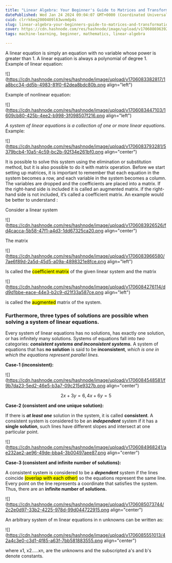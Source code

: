 ```yaml
---
title: "Linear Algebra: Your Beginner's Guide to Matrices and Transformations."
datePublished: Wed Jan 24 2024 09:04:07 GMT+0000 (Coordinated Universal Time)
cuid: clrrk6eq2000409l63wvmdp4s
slug: linear-algebra-your-beginners-guide-to-matrices-and-transformations
cover: https://cdn.hashnode.com/res/hashnode/image/upload/v1706086963921/c93302d1-b36a-4028-ad99-92c9705a9c56.jpeg
tags: machine-learning, beginner, mathematics, linear-algebra

---
```


A linear equation is simply an equation with no variable whose power is greater than 1. A linear equation is always a polynomial of degree 1.  
Example of linear equation:

![](https://cdn.hashnode.com/res/hashnode/image/upload/v1706083382817/1a8bcc34-dd5b-4983-81f0-62dea8bdc80b.png align="left")

Example of nonlinear equation:

![](https://cdn.hashnode.com/res/hashnode/image/upload/v1706083447103/1609cb80-425b-4ee2-b998-3f098507f216.png align="left")

*A system of linear equations is a collection of one or more linear equations*. Example:

![](https://cdn.hashnode.com/res/hashnode/image/upload/v1706083793281/5379bcb4-10a5-4c59-bc2b-92f34e261bf0.png align="center")

It is possible to solve this system using the elimination or substitution method, but it is also possible to do it with matrix operation. Before we start setting up matrices, it is important to remember that each equation in the system becomes a row, and each variable in the system becomes a column. The variables are dropped and the coefficients are placed into a matrix. If the right-hand side is included it is called an augmented matrix. if the right-hand side is not included, it’s called a coefficient matrix. An example would be better to understand :

Consider a linear system

![](https://cdn.hashnode.com/res/hashnode/image/upload/v1706083926526/fd4cacca-5b58-47f1-a4d3-1dd67325ca20.png align="center")

The matrix

![](https://cdn.hashnode.com/res/hashnode/image/upload/v1706083966580/7ae6f89d-2a5d-45d5-a09a-4898321e8fce.png align="left")

Is called the <mark>coefficient matrix</mark> of the given linear system and the matrix

![](https://cdn.hashnode.com/res/hashnode/image/upload/v1706084276114/dd9d1bbe-eace-44e3-b2c9-d21f33a587ce.png align="left")

is called the <mark>augmented</mark> matrix of the system.

### Furthermore, three types of solutions are possible when solving a system of linear equations.

Every system of linear equations has no solutions, has exactly one solution, or has infinitely many solutions. Systems of equations fall into *two* categories: ***consistent systems and inconsistent systems.*** A system of equations that has **no solution** is said to be **inconsistent**, *which is one in which the equations represent parallel lines.*

**Case-1 (inconsistent):**

![](https://cdn.hashnode.com/res/hashnode/image/upload/v1706084548581/f9b7da23-5ed2-46e5-b3a7-09c215e9327b.png align="center")

 $$ 2x+3y=6, 4x+6y=5$$

**Case-2 (consistent and one unique solution):**

If there is ***at least one*** solution in the system, it is called **consistent**. A consistent system is considered to be an ***independent*** system if it has a **single solution**, such lines have different slopes and intersect at one particular point.

![](https://cdn.hashnode.com/res/hashnode/image/upload/v1706084968241/ae232ae2-ae96-49de-bba4-3b00497aee87.png align="center")

**Case-3 (consistent and infinite number of solutions):**

A consistent system is considered to be a ***dependent*** system if the lines coincide <mark>(overlap with each other)</mark> so the equations represent the same line. Every point on the line represents a coordinate that satisfies the system. Thus, there are an **infinite number of solutions.**

![](https://cdn.hashnode.com/res/hashnode/image/upload/v1706085073744/2c2e0d97-33b2-4225-978d-99d044722915.png align="center")

An arbitrary system of m linear equations in n unknowns can be written as:

![](https://cdn.hashnode.com/res/hashnode/image/upload/v1706085551013/42a4c3e0-c3d1-4f85-a63f-7bb581883555.png align="center")

where x1, x2.....xn, are the unknowns and the subscripted a's and b's denote constants.